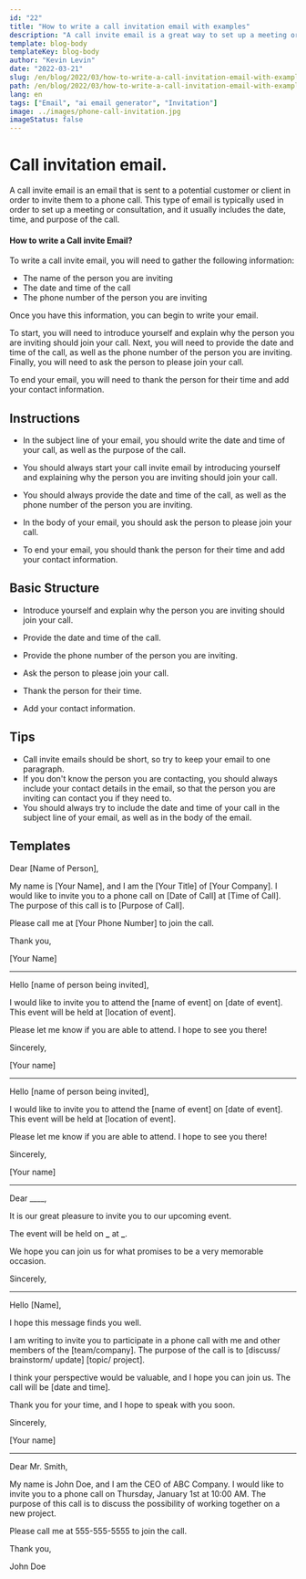 ```yaml
---
id: "22"
title: "How to write a call invitation email with examples"
description: "A call invite email is a great way to set up a meeting or consultation with a potential customer or client"
template: blog-body
templateKey: blog-body
author: "Kevin Levin"
date: "2022-03-21"
slug: /en/blog/2022/03/how-to-write-a-call-invitation-email-with-examples
path: /en/blog/2022/03/how-to-write-a-call-invitation-email-with-examples
lang: en
tags: ["Email", "ai email generator", "Invitation"]
image: ../images/phone-call-invitation.jpg
imageStatus: false
---
```


# Call invitation email.

A call invite email is an email that is sent to a potential customer or client in order to invite them to a phone call. This type of email is typically used in order to set up a meeting or consultation, and it usually includes the date, time, and purpose of the call.

#### How to write a Call invite Email?

To write a call invite email, you will need to gather the following information:

- The name of the person you are inviting
- The date and time of the call
- The phone number of the person you are inviting

Once you have this information, you can begin to write your email.

To start, you will need to introduce yourself and explain why the person you are inviting should join your call. Next, you will need to provide the date and time of the call, as well as the phone number of the person you are inviting. Finally, you will need to ask the person to please join your call.

To end your email, you will need to thank the person for their time and add your contact information.

## Instructions

- In the subject line of your email, you should write the date and time of your call, as well as the purpose of the call.

- You should always start your call invite email by introducing yourself and explaining why the person you are inviting should join your call.

- You should always provide the date and time of the call, as well as the phone number of the person you are inviting.

- In the body of your email, you should ask the person to please join your call.

- To end your email, you should thank the person for their time and add your contact information.

## Basic Structure

- Introduce yourself and explain why the person you are inviting should join your call.

- Provide the date and time of the call.

- Provide the phone number of the person you are inviting.

- Ask the person to please join your call.

- Thank the person for their time.

- Add your contact information.

## Tips

- Call invite emails should be short, so try to keep your email to one paragraph.
- If you don't know the person you are contacting, you should always include your contact details in the email, so that the person you are inviting can contact you if they need to.
- You should always try to include the date and time of your call in the subject line of your email, as well as in the body of the email.

## Templates

Dear [Name of Person],

My name is [Your Name], and I am the [Your Title] of [Your Company]. I would like to invite you to a phone call on [Date of Call] at [Time of Call]. The purpose of this call is to [Purpose of Call].

Please call me at [Your Phone Number] to join the call.

Thank you,

[Your Name]

---

Hello [name of person being invited],

I would like to invite you to attend the [name of event] on [date of event]. This event will be held at [location of event].

Please let me know if you are able to attend. I hope to see you there!

Sincerely,

[Your name]

---

Hello [name of person being invited],

I would like to invite you to attend the [name of event] on [date of event]. This event will be held at [location of event].

Please let me know if you are able to attend. I hope to see you there!

Sincerely,

[Your name]

---

Dear \_\_\_\_,

It is our great pleasure to invite you to our upcoming event.

The event will be held on **\_** at **\_**.

We hope you can join us for what promises to be a very memorable occasion.

Sincerely,

---

Hello [Name],

I hope this message finds you well.

I am writing to invite you to participate in a phone call with me and other members of the [team/company]. The purpose of the call is to [discuss/ brainstorm/ update] [topic/ project].

I think your perspective would be valuable, and I hope you can join us. The call will be [date and time].

Thank you for your time, and I hope to speak with you soon.

Sincerely,

[Your name]

---

Dear Mr. Smith,

My name is John Doe, and I am the CEO of ABC Company. I would like to invite you to a phone call on Thursday, January 1st at 10:00 AM. The purpose of this call is to discuss the possibility of working together on a new project.

Please call me at 555-555-5555 to join the call.

Thank you,

John Doe
